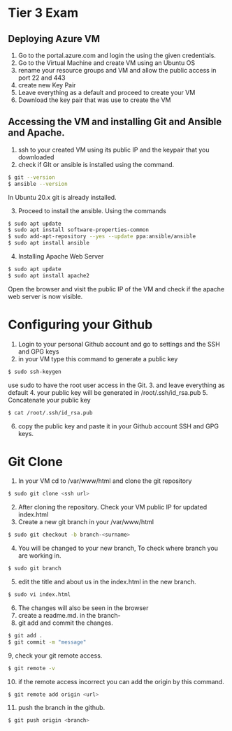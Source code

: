 # Tier 3 Exam
## Deploying Azure VM
1. Go to the portal.azure.com and login the using the given credentials.
2. Go to the Virtual Machine and create VM using an Ubuntu OS
3. rename your resource groups and VM and allow the public access in port 22 and 443
4. create new Key Pair
5. Leave everything as a default and proceed to create your VM
6. Download the key pair that was use to create the VM

## Accessing the VM and installing Git and Ansible and Apache.
1. ssh to your created VM using its public IP and the keypair that you downloaded
2. check if GIt or ansible is installed using the command.
```sh
$ git --version
$ ansible --version
```
In Ubuntu 20.x git is already installed.

3. Proceed to install the ansible. Using the commands
```sh
$ sudo apt update
$ sudo apt install software-properties-common
$ sudo add-apt-repository --yes --update ppa:ansible/ansible
$ sudo apt install ansible
```

4. Installing Apache Web Server
```sh
$ sudo apt update
$ sudo apt install apache2
```
Open the browser and visit the public IP of the VM and check if the apache web server is now visible.

# Configuring your Github
1. Login to your personal Github account and go to settings and the SSH and GPG keys
2. in your VM type this command to generate a public key
```sh
$ sudo ssh-keygen
```
use sudo to have the root user access in the Git.
3. and leave everything as default
4. your public key will be generated in /root/.ssh/id_rsa.pub
5. Concatenate your public key
```sh
$ cat /root/.ssh/id_rsa.pub
```
6. copy the public key and paste it in your Github account SSH and GPG keys.


# Git Clone
1. In your VM cd to /var/www/html and clone the git repository
```sh
$ sudo git clone <ssh url>
```
2. After cloning the repository. Check your VM public IP for updated index.html
3. Create a new git branch in your /var/www/html
```sh
$ sudo git checkout -b branch-<surname>
```
4. You will be changed to your new branch, To check where branch you are working in.
```sh
$ sudo git branch
```
5. edit the title and about us in the index.html in the new branch.
```sh
$ sudo vi index.html
```
6. The changes will also be seen in the browser
7. create a readme.md. in the branch-<surname>
8. git add and commit the changes.
```sh
$ git add .
$ git commit -m "message"
```
9, check your git remote access.
```sh
$ git remote -v
```
10. if the remote access incorrect you can add the origin by this command.
```sh
$ git remote add origin <url>
```
11. push the branch in the github.
```sh
$ git push origin <branch>
```
